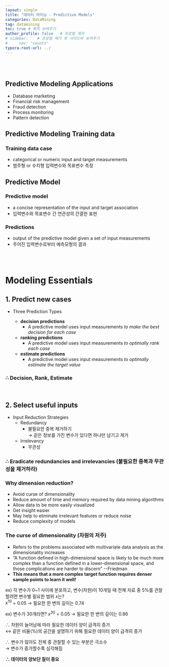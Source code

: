 ```yaml
---
layout: single
title: "데이터 마이닝 - Predictive Models"
categories: DataMining
tag: datamining
toc: true # 목차 보여주기
author_profile: false   # 프로필 제거
# sidebar:    # 프로필 제거 후 사이드바 보여주기
#     nav: "counts"
typora-root-url: ../
---
```

<br><br>

## Predictive Modeling Applications
- Database marketing
- Financial risk management
- Fraud detection
- Process monitoring
- Pattern detection

## Predictive Modeling Training data
### Training data case
- categorical or numeric input and target measurements
- 범주형 or 수치형 입력변수와 목표변수 측정

## Predictive Model
### Predictive model
- a concise representation of the input and target association
- 입력변수와 목표변수 간 연관성의 간결한 표현

### Predictions
- output of the predictive model given a set of input measurements
- 주어진 입력변수로부터 예측모형의 결과

<br>
<br>

# Modeling Essentials

## 1. Predict new cases
- Three Prediction Types

    - **decision predictions**
      - A predictive model uses input measurements *to make the best decision for each case*
    - **ranking predictions**
      - A predictive model uses input measurements *to optimally rank each case*
    - **estimate predictions**
      - A predictive model uses input measurements *to optimally estimate the target value*

### **∴ Decision, Rank, Estimate**

<br>

## 2. Select useful inputs
- Input Reduction Strategies
  - Redundancy
    - 불필요한 중복 제거하기<br>
    → 같은 정보를 가진 변수가 있다면 하나만 남기고 제거
  - Irrelevancy
    - 무관성

### **∴ Eradicate redundancies and irrelevancies (불필요한 중복과 무관성을 제거하라)**

### Why dimension reduction?
- Avoid curse of dimensionality
- Reduce amount of time and memory required by data mining algorithms
- Allow data to be more easily visualized
- Get insight easier
- May help to eliminate irrelevant features or reduce noise
- Reduce complexity of models

### **The curse of dimensionality (차원의 저주)**
- Refers to the problems associated with multivariate data analysis as the dimensionality increases
- “A function defined in high-dimensional space is likely to be much more complex than a function defined in a lower-dimensional space, and those complications are harder to discern” --Friedman
- **This means that a more complex target function requires denser sample points to learn it well!**

ex) 각 변수가 0~1 사이에 분포하고, 변수(차원)이 10개일 때 전체 자료 중 5%를 관찰할려면 변수별 필요한 범위 $x$는?<br>
$x^10$ = 0.05 → 필요한 한 변의 길이는 0.74

ex) 변수가 30개라면?
$x^30$ = 0.05 → 필요한 한 변의 길이는 0.86

∴ 차원이 늘어남에 따라 필요한 데이터 양이 급격히 증가<br>
↔ 같은 비율(%)의 공간을 설명하기 위해 필요한 데이터 양이 급격히 증가<br>

∴ 변수가 많아도 전체 중 관찰할 수 있는 부분은 극소수<br>
→ 변수가 증가할수록 심각해짐

**∴ 데이터의 양보단 질이 중요**